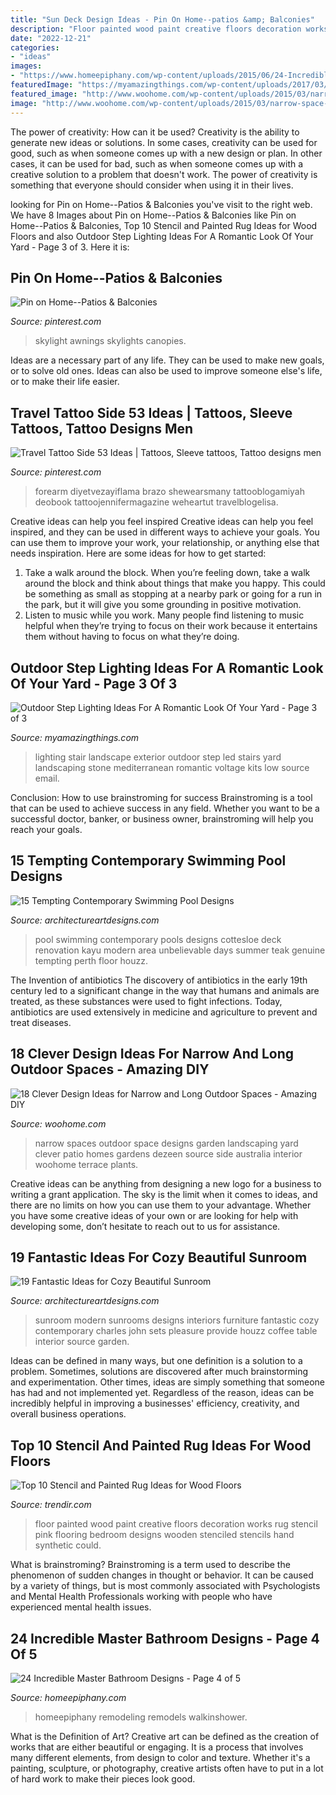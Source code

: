 ```yaml
---
title: "Sun Deck Design Ideas - Pin On Home--patios &amp; Balconies"
description: "Floor painted wood paint creative floors decoration works rug stencil pink flooring bedroom designs wooden stenciled stencils hand synthetic could"
date: "2022-12-21"
categories:
- "ideas"
images:
- "https://www.homeepiphany.com/wp-content/uploads/2015/06/24-Incredible-Master-Bathroom-Designs-18.jpg"
featuredImage: "https://myamazingthings.com/wp-content/uploads/2017/03/mediterranean-landscape.jpg"
featured_image: "http://www.woohome.com/wp-content/uploads/2015/03/narrow-space-designs-woohome-18.jpg"
image: "http://www.woohome.com/wp-content/uploads/2015/03/narrow-space-designs-woohome-18.jpg"
---
```



The power of creativity: How can it be used?
Creativity is the ability to generate new ideas or solutions. In some cases, creativity can be used for good, such as when someone comes up with a new design or plan. In other cases, it can be used for bad, such as when someone comes up with a creative solution to a problem that doesn't work. The power of creativity is something that everyone should consider when using it in their lives.

	

		
looking for Pin on Home--Patios &amp; Balconies you've visit to the right web. We have 8 Images about Pin on Home--Patios &amp; Balconies like Pin on Home--Patios &amp; Balconies, Top 10 Stencil and Painted Rug Ideas for Wood Floors and also Outdoor Step Lighting Ideas For A Romantic Look Of Your Yard - Page 3 of 3. Here it is:
		
    
## Pin On Home--Patios &amp; Balconies

<img loading=lazy src="https://i.pinimg.com/736x/fd/ed/9f/fded9fd2cdffa683ea138412a652d12f--metal-pergola-skylights.jpg" onerror="this.onerror=null;this.src='https://tse3.mm.bing.net/th?id=OIP.QQK0jCd9wfg6Pghzh1ea_gHaJ6&amp;pid=15.1';" alt="Pin on Home--Patios &amp; Balconies">

_Source: pinterest.com_

>skylight awnings skylights canopies. 

	

Ideas are a necessary part of any life. They can be used to make new goals, or to solve old ones. Ideas can also be used to improve someone else's life, or to make their life easier.

    
## Travel Tattoo Side 53 Ideas | Tattoos, Sleeve Tattoos, Tattoo Designs Men

<img loading=lazy src="https://i.pinimg.com/736x/84/15/b7/8415b7328ae89de862608324ea61d109.jpg" onerror="this.onerror=null;this.src='https://tse4.mm.bing.net/th?id=OIP.7q3lkIzaYjzltUix6ZzNZQAAAA&amp;pid=15.1';" alt="Travel Tattoo Side 53 Ideas | Tattoos, Sleeve tattoos, Tattoo designs men">

_Source: pinterest.com_

>forearm diyetvezayiflama brazo shewearsmany tattooblogamiyah deobook tattoojennifermagazine weheartut travelblogelisa. 

	

Creative ideas can help you feel inspired
Creative ideas can help you feel inspired, and they can be used in different ways to achieve your goals. You can use them to improve your work, your relationship, or anything else that needs inspiration. Here are some ideas for how to get started: 
1. Take a walk around the block. When you’re feeling down, take a walk around the block and think about things that make you happy. This could be something as small as stopping at a nearby park or going for a run in the park, but it will give you some grounding in positive motivation. 
2. Listen to music while you work. Many people find listening to music helpful when they’re trying to focus on their work because it entertains them without having to focus on what they’re doing.

    
## Outdoor Step Lighting Ideas For A Romantic Look Of Your Yard - Page 3 Of 3

<img loading=lazy src="https://myamazingthings.com/wp-content/uploads/2017/03/mediterranean-landscape.jpg" onerror="this.onerror=null;this.src='https://tse3.mm.bing.net/th?id=OIP.jm899ICtGZfzGAhm4Gx7TgHaJ3&amp;pid=15.1';" alt="Outdoor Step Lighting Ideas For A Romantic Look Of Your Yard - Page 3 of 3">

_Source: myamazingthings.com_

>lighting stair landscape exterior outdoor step led stairs yard landscaping stone mediterranean romantic voltage kits low source email. 

	

Conclusion: How to use brainstroming for success
Brainstroming is a tool that can be used to achieve success in any field. Whether you want to be a successful doctor, banker, or business owner, brainstroming will help you reach your goals.

    
## 15 Tempting Contemporary Swimming Pool Designs

<img loading=lazy src="https://www.architectureartdesigns.com/wp-content/uploads/2014/09/15-Tempting-Contemporary-Swimming-Pool-Designs-15-630x945.jpg" onerror="this.onerror=null;this.src='https://tse2.mm.bing.net/th?id=OIP.D1TRPCN_K6I5CD5wQrDIWwHaLH&amp;pid=15.1';" alt="15 Tempting Contemporary Swimming Pool Designs">

_Source: architectureartdesigns.com_

>pool swimming contemporary pools designs cottesloe deck renovation kayu modern area unbelievable days summer teak genuine tempting perth floor houzz. 

	

The Invention of antibiotics
The discovery of antibiotics in the early 19th century led to a significant change in the way that humans and animals are treated, as these substances were used to fight infections. Today, antibiotics are used extensively in medicine and agriculture to prevent and treat diseases.

    
## 18 Clever Design Ideas For Narrow And Long Outdoor Spaces - Amazing DIY

<img loading=lazy src="http://www.woohome.com/wp-content/uploads/2015/03/narrow-space-designs-woohome-18.jpg" onerror="this.onerror=null;this.src='https://tse1.mm.bing.net/th?id=OIP.PjdJzRPvTU0llO0Z56503wHaLH&amp;pid=15.1';" alt="18 Clever Design Ideas for Narrow and Long Outdoor Spaces - Amazing DIY">

_Source: woohome.com_

>narrow spaces outdoor space designs garden landscaping yard clever patio homes gardens dezeen source side australia interior woohome terrace plants. 

	

Creative ideas can be anything from designing a new logo for a business to writing a grant application. The sky is the limit when it comes to ideas, and there are no limits on how you can use them to your advantage. Whether you have some creative ideas of your own or are looking for help with developing some, don’t hesitate to reach out to us for assistance.

    
## 19 Fantastic Ideas For Cozy Beautiful Sunroom

<img loading=lazy src="https://www.architectureartdesigns.com/wp-content/uploads/2015/04/628.jpg" onerror="this.onerror=null;this.src='https://tse3.mm.bing.net/th?id=OIP.o-SSoDQkkSyI4ohVznkHjQHaE7&amp;pid=15.1';" alt="19 Fantastic Ideas for Cozy Beautiful Sunroom">

_Source: architectureartdesigns.com_

>sunroom modern sunrooms designs interiors furniture fantastic cozy contemporary charles john sets pleasure provide houzz coffee table interior source garden. 

	

Ideas can be defined in many ways, but one definition is a solution to a problem. Sometimes, solutions are discovered after much brainstorming and experimentation. Other times, ideas are simply something that someone has had and not implemented yet. Regardless of the reason, ideas can be incredibly helpful in improving a businesses' efficiency, creativity, and overall business operations.

    
## Top 10 Stencil And Painted Rug Ideas For Wood Floors

<img loading=lazy src="http://cdn.trendir.com/wp-content/uploads/old/trends/assets_c/2015/08/girl-room-painted-pink-floor-thumb-autox839-55645.jpg" onerror="this.onerror=null;this.src='https://tse1.mm.bing.net/th?id=OIP.IepVnPGDSNnBUQBPy4ic3QHaJ4&amp;pid=15.1';" alt="Top 10 Stencil and Painted Rug Ideas for Wood Floors">

_Source: trendir.com_

>floor painted wood paint creative floors decoration works rug stencil pink flooring bedroom designs wooden stenciled stencils hand synthetic could. 

	

What is brainstroming?
Brainstroming is a term used to describe the phenomenon of sudden changes in thought or behavior. It can be caused by a variety of things, but is most commonly associated with Psychologists and Mental Health Professionals working with people who have experienced mental health issues.

    
## 24 Incredible Master Bathroom Designs - Page 4 Of 5

<img loading=lazy src="https://www.homeepiphany.com/wp-content/uploads/2015/06/24-Incredible-Master-Bathroom-Designs-18.jpg" onerror="this.onerror=null;this.src='https://tse4.mm.bing.net/th?id=OIP.skUwpkmthSpmcRqSJP12MQHaF8&amp;pid=15.1';" alt="24 Incredible Master Bathroom Designs - Page 4 of 5">

_Source: homeepiphany.com_

>homeepiphany remodeling remodels walkinshower. 

	

What is the Definition of Art?
Creative art can be defined as the creation of works that are either beautiful or engaging. It is a process that involves many different elements, from design to color and texture. Whether it's a painting, sculpture, or photography, creative artists often have to put in a lot of hard work to make their pieces look good.

